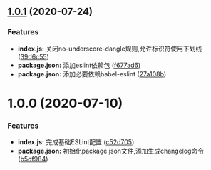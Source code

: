 ## [1.0.1](https://github.com/Oc-master/eslint-config-medusa/compare/v1.0.0...v1.0.1) (2020-07-24)


### Features

* **index.js:** 关闭no-underscore-dangle规则,允许标识符使用下划线 ([39d6c55](https://github.com/Oc-master/eslint-config-medusa/commit/39d6c55dea1a4ae0ff20e23bd3c181de4e2ac5d7))
* **package.json:** 添加eslint依赖包 ([f677ad6](https://github.com/Oc-master/eslint-config-medusa/commit/f677ad6f9d39738bab92d4fd502d67e942398523))
* **package.json:** 添加必要依赖babel-eslint ([27a108b](https://github.com/Oc-master/eslint-config-medusa/commit/27a108b61dd0eed0ae31a7a8d657feb9618398a8))



# 1.0.0 (2020-07-10)


### Features

* **index.js:** 完成基础ESLint配置 ([c52d705](https://github.com/Oc-master/eslint-config-medusa/commit/c52d705fd213a09aa954702b899ee8817f73991f))
* **package.json:** 初始化package.json文件,添加生成changelog命令 ([b5df984](https://github.com/Oc-master/eslint-config-medusa/commit/b5df984a1fd2f0ee742a82224230c939bc7b25ac))



